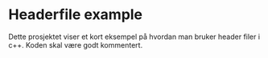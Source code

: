 # Headerfile example

Dette prosjektet viser et kort eksempel på hvordan man bruker header filer i c++. Koden skal være godt kommentert.
